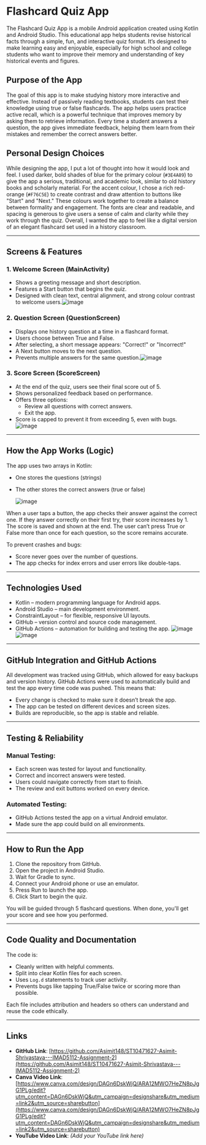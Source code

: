 # Flashcard Quiz App

The Flashcard Quiz App is a mobile Android application created using Kotlin and Android Studio. This educational app helps students revise historical facts through a simple, fun, and interactive quiz format. It’s designed to make learning easy and enjoyable, especially for high school and college students who want to improve their memory and understanding of key historical events and figures.

## Purpose of the App

The goal of this app is to make studying history more interactive and effective. Instead of passively reading textbooks, students can test their knowledge using true or false flashcards. The app helps users practice active recall, which is a powerful technique that improves memory by asking them to retrieve information. Every time a student answers a question, the app gives immediate feedback, helping them learn from their mistakes and remember the correct answers better.

## Personal Design Choices

While designing the app, I put a lot of thought into how it would look and feel. I used darker, bold shades of blue for the primary colour (`#3E4A89`) to give the app a serious, traditional, and academic look, similar to old history books and scholarly material. For the accent colour, I chose a rich red-orange (`#F76C5E`) to create contrast and draw attention to buttons like "Start" and "Next." These colours work together to create a balance between formality and engagement. The fonts are clear and readable, and spacing is generous to give users a sense of calm and clarity while they work through the quiz. Overall, I wanted the app to feel like a digital version of an elegant flashcard set used in a history classroom.

---

## Screens & Features

### 1. Welcome Screen (MainActivity)
- Shows a greeting message and short description.
- Features a Start button that begins the quiz.
- Designed with clean text, central alignment, and strong colour contrast to welcome users.![image](https://github.com/user-attachments/assets/610d1889-615c-4c6c-9933-40954356625c)


### 2. Question Screen (QuestionScreen)
- Displays one history question at a time in a flashcard format.
- Users choose between True and False.
- After selecting, a short message appears: "Correct!" or "Incorrect!"
- A Next button moves to the next question.
- Prevents multiple answers for the same question.![image](https://github.com/user-attachments/assets/ceb40cbe-192b-4a36-a5b3-ef80bc15b7c7)


### 3. Score Screen (ScoreScreen)
- At the end of the quiz, users see their final score out of 5.
- Shows personalized feedback based on performance.
- Offers three options:
  - Review all questions with correct answers.
  - Exit the app.
- Score is capped to prevent it from exceeding 5, even with bugs. ![image](https://github.com/user-attachments/assets/8206f42a-4841-475d-aad9-47591bb5810f)


---

## How the App Works (Logic)

The app uses two arrays in Kotlin:
- One stores the questions (strings)
- The other stores the correct answers (true or false)

  ![image](https://github.com/user-attachments/assets/dfc0452e-5717-42d9-89c0-932b9f0b9330)


When a user taps a button, the app checks their answer against the correct one. If they answer correctly on their first try, their score increases by 1. The score is saved and shown at the end. The user can’t press True or False more than once for each question, so the score remains accurate.

To prevent crashes and bugs:
- Score never goes over the number of questions.
- The app checks for index errors and user errors like double-taps.

---

## Technologies Used

- Kotlin – modern programming language for Android apps.
- Android Studio – main development environment.
- ConstraintLayout – for flexible, responsive UI layouts.
- GitHub – version control and source code management.
- GitHub Actions – automation for building and testing the app.
![image](https://github.com/user-attachments/assets/638a13ec-f6f9-41a1-9b42-b7a1eee8b278) ![image](https://github.com/user-attachments/assets/2bf7b5be-f392-49fd-9301-82bba60face9)


---

## GitHub Integration and GitHub Actions

All development was tracked using GitHub, which allowed for easy backups and version history. GitHub Actions were used to automatically build and test the app every time code was pushed. This means that:
- Every change is checked to make sure it doesn’t break the app.
- The app can be tested on different devices and screen sizes.
- Builds are reproducible, so the app is stable and reliable.

---

## Testing & Reliability

### Manual Testing:
- Each screen was tested for layout and functionality.
- Correct and incorrect answers were tested.
- Users could navigate correctly from start to finish.
- The review and exit buttons worked on every device.

### Automated Testing:
- GitHub Actions tested the app on a virtual Android emulator.
- Made sure the app could build on all environments.

---

## How to Run the App

1. Clone the repository from GitHub.
2. Open the project in Android Studio.
3. Wait for Gradle to sync.
4. Connect your Android phone or use an emulator.
5. Press Run to launch the app.
6. Click Start to begin the quiz.

You will be guided through 5 flashcard questions. When done, you'll get your score and see how you performed.

---

## Code Quality and Documentation

The code is:
- Cleanly written with helpful comments.
- Split into clear Kotlin files for each screen.
- Uses `Log.d` statements to track user activity.
- Prevents bugs like tapping True/False twice or scoring more than possible.

Each file includes attribution and headers so others can understand and reuse the code ethically.

---

## Links

- **GitHub Link**: [https://github.com/Asimit148/ST10471627-Asimit-Shrivastava---IMAD5112-Assignment-2](https://github.com/Asimit148/ST10471627-Asimit-Shrivastava---IMAD5112-Assignment-2)  
- **Canva Video Link**: [https://www.canva.com/design/DAGn6DskWjQ/ARA12MWO7HeZN8pJgG1PLg/edit?utm_content=DAGn6DskWjQ&utm_campaign=designshare&utm_medium=link2&utm_source=sharebutton](https://www.canva.com/design/DAGn6DskWjQ/ARA12MWO7HeZN8pJgG1PLg/edit?utm_content=DAGn6DskWjQ&utm_campaign=designshare&utm_medium=link2&utm_source=sharebutton)  
- **YouTube Video Link**: *(Add your YouTube link here)*


